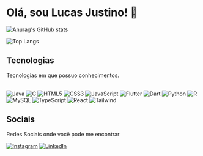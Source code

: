 # Olá, sou Lucas Justino! 🤝

![Anurag's GitHub stats](https://github-readme-stats.vercel.app/api?username=Lucas-Justino&show_icons=true&theme=radical)

![Top Langs](https://github-readme-stats.vercel.app/api/top-langs/?username=Lucas-Justino&layout=compact&theme=radical)


## Tecnologias

Tecnologias em que possuo conhecimentos.

<div style= "display: inline-block"><br/>
    <img src = "https://img.shields.io/badge/Java-ED8B00?style=for-the-badge&logo=openjdk&logoColor=white" alt = "Java">
    <img src = "https://img.shields.io/badge/C-00599C?style=for-the-badge&logo=c&logoColor=white" alt = "C">
    <img src = "https://img.shields.io/badge/HTML5-E34F26?style=for-the-badge&logo=html5&logoColor=white" alt = "HTML5">
    <img src = "https://img.shields.io/badge/CSS3-1572B6?style=for-the-badge&logo=css3&logoColor=white" alt = "CSS3">
    <img src = "https://img.shields.io/badge/JavaScript-F7DF1E?style=for-the-badge&logo=javascript&logoColor=black" alt = "JavaScript">
    <img src = "https://img.shields.io/badge/Flutter-02569B?style=for-the-badge&logo=flutter&logoColor=white" alt = "Flutter">
    <img src = "https://img.shields.io/badge/Dart-0175C2?style=for-the-badge&logo=dart&logoColor=white" alt = "Dart">
    <img src = "https://img.shields.io/badge/Python-14354C?style=for-the-badge&logo=python&logoColor=white" alt = "Python">
    <img src = "https://img.shields.io/badge/R-276DC3?style=for-the-badge&logo=r&logoColor=white" alt = "R">
    <img src = "https://img.shields.io/badge/MySQL-00000F?style=for-the-badge&logo=mysql&logoColor=white" alt = "MySQL">
    <img src = "https://img.shields.io/badge/TypeScript-007ACC?style=for-the-badge&logo=typescript&logoColor=white" alt = "TypeScript">
    <img src = "https://img.shields.io/badge/React-20232A?style=for-the-badge&logo=react&logoColor=61DAFB" alt = "React">
    <img src = "https://img.shields.io/badge/Tailwind_CSS-38B2AC?style=for-the-badge&logo=tailwind-css&logoColor=white" alt = "Tailwind">
</div>


## Sociais

Redes Sociais onde você pode me encontrar

[![Instagram](https://img.shields.io/badge/Instagram-E4405F?style=for-the-badge&logo=instagram&logoColor=white)](https://www.instagram.com/lucassilva.justino/)
[![LinkedIn](https://img.shields.io/badge/LinkedIn-0077B5?style=for-the-badge&logo=linkedin&logoColor=white)](https://www.linkedin.com/in/lucas-justino07/)

